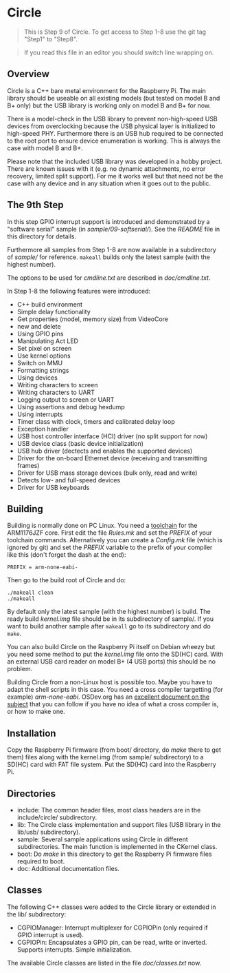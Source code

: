 Circle
======

> This is Step 9 of Circle. To get access to Step 1-8 use the git tag "Step1" to "Step8".

> If you read this file in an editor you should switch line wrapping on.

Overview
--------

Circle is a C++ bare metal environment for the Raspberry Pi. The main library should be useable on all existing models (but tested on model B and B+ only) but the USB library is working only on model B and B+ for now.

There is a model-check in the USB library to prevent non-high-speed USB devices from overclocking because the USB physical layer is initialized to high-speed PHY. Furthermore there is an USB hub required to be connected to the root port to ensure device enumeration is working. This is always the case with model B and B+.

Please note that the included USB library was developed in a hobby project. There are known issues with it (e.g. no dynamic attachments, no error recovery, limited split support). For me it works well but that need not be the case with any device and in any situation when it goes out to the public.

The 9th Step
------------

In this step GPIO interrupt support is introduced and demonstrated by a "software serial" sample (in *sample/09-softserial/*). See the *README* file in this directory for details.

Furthermore all samples from Step 1-8 are now available in a subdirectory of *sample/* for reference. `makeall` builds only the latest sample (with the highest number).

The options to be used for *cmdline.txt* are described in *doc/cmdline.txt*.

In Step 1-8 the following features were introduced:

* C++ build environment
* Simple delay functionality
* Get properties (model, memory size) from VideoCore
* new and delete
* Using GPIO pins
* Manipulating Act LED
* Set pixel on screen
* Use kernel options
* Switch on MMU
* Formatting strings
* Using devices
* Writing characters to screen
* Writing characters to UART
* Logging output to screen or UART
* Using assertions and debug hexdump
* Using interrupts
* Timer class with clock, timers and calibrated delay loop
* Exception handler
* USB host controller interface (HCI) driver (no split support for now)
* USB device class (basic device initialization)
* USB hub driver (dectects and enables the supported devices)
* Driver for the on-board Ethernet device (receiving and transmitting frames)
* Driver for USB mass storage devices (bulk only, read and write)
* Detects low- and full-speed devices
* Driver for USB keyboards

Building
--------

Building is normally done on PC Linux. You need a [toolchain](http://elinux.org/Rpi_Software#ARM) for the ARM1176JZF core. First edit the file *Rules.mk* and set the *PREFIX* of your toolchain commands. Alternatively you can create a *Config.mk* file (which is ignored by git) and set the *PREFIX* variable to the prefix of your compiler like this (don't forget the dash at the end):

`PREFIX = arm-none-eabi-`

Then go to the build root of Circle and do:

`./makeall clean`  
`./makeall`

By default only the latest sample (with the highest number) is build. The ready build *kernel.img* file should be in its subdirectory of sample/. If you want to build another sample after `makeall` go to its subdirectory and do `make`.

You can also build Circle on the Raspberry Pi itself on Debian wheezy but you need some method to put the *kernel.img* file onto the SD(HC) card. With an external USB card reader on model B+ (4 USB ports) this should be no problem.

Building Circle from a non-Linux host is possible too. Maybe you have to adapt the shell scripts in this case. You need a cross compiler targetting (for example) *arm-none-eabi*. OSDev.org has an [excellent document on the subject](http://wiki.osdev.org/GCC_Cross-Compiler) that you can follow if you have no idea of what a cross compiler is, or how to make one.

Installation
------------

Copy the Raspberry Pi firmware (from boot/ directory, do *make* there to get them) files along with the kernel.img (from sample/ subdirectory) to a SD(HC) card with FAT file system. Put the SD(HC) card into the Raspberry Pi.

Directories
-----------

* include: The common header files, most class headers are in the include/circle/ subdirectory.
* lib: The Circle class implementation and support files (USB library in the lib/usb/ subdirectory).
* sample: Several sample applications using Circle in different subdirectories. The main function is implemented in the CKernel class.
* boot: Do *make* in this directory to get the Raspberry Pi firmware files required to boot.
* doc: Additional documentation files.

Classes
-------

The following C++ classes were added to the Circle library or extended in the lib/ subdirectory:

* CGPIOManager: Interrupt multiplexer for CGPIOPin (only required if GPIO interrupt is used).
* CGPIOPin: Encapsulates a GPIO pin, can be read, write or inverted. Supports interrupts. Simple initialization.

The available Circle classes are listed in the file *doc/classes.txt* now.
